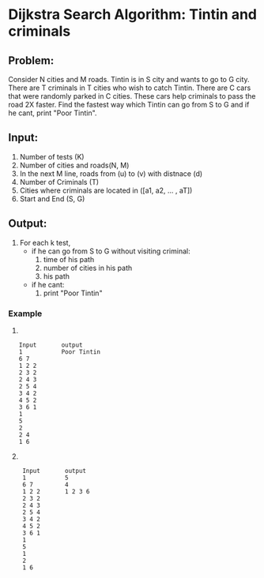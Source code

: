 # Dijkstra Search Algorithm: Tintin and criminals

## Problem:
Consider N cities and M roads. Tintin is in S city and wants to go to G city. There are T criminals in T cities who wish to catch Tintin. There are C cars that were randomly parked in C cities. These cars help criminals to pass the road 2X faster. Find the fastest way  which Tintin can go from S to G and if he cant, print "Poor Tintin".

## Input:
1. Number of tests (K)
2. Number of cities and roads(N, M)
3. In the next M line, roads from (u) to (v) with distnace (d)
4. Number of Criminals (T)
5. Cities where criminals are located in ([a1, a2, ... , aT])
6. Start and End (S, G)

## Output:
1. For each k test, 
    - if he can go from S to G without visiting criminal:
        1. time of his path
        2. number of cities in his path
        3. his path
    - if he cant:
        1. print "Poor Tintin"


### Example
1. 
 ```
    Input       output
    1           Poor Tintin
    6 7
    1 2 2
    2 3 2
    2 4 3
    2 5 4
    3 4 2
    4 5 2
    3 6 1
    1
    5
    2
    2 4
    1 6
```
2.  
```
    Input       output
    1           5
    6 7         4
    1 2 2       1 2 3 6
    2 3 2
    2 4 3
    2 5 4
    3 4 2
    4 5 2
    3 6 1
    1
    5
    1
    2
    1 6
```
